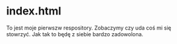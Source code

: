 # index.html

To jest moje pierwszw respository.
Zobaczymy czy uda coś mi się stowrzyć.
Jak tak to będę z siebie bardzo zadowolona.
